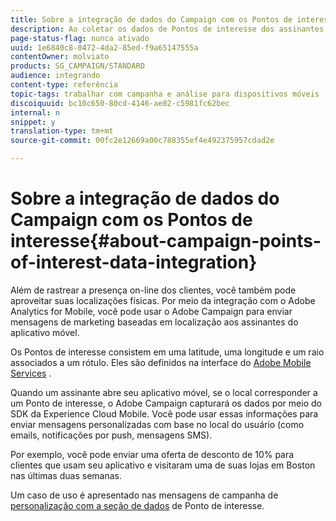 ```yaml
---
title: Sobre a integração de dados do Campaign com os Pontos de interesse
description: Ao coletar os dados de Pontos de interesse dos assinantes de seu aplicativo móvel, envie mensagens de marketing baseadas em localização para seus assinantes por meio da integração no Adobe Campaign.
page-status-flag: nunca ativado
uuid: 1e6840c8-0472-4da2-85ed-f9a65147555a
contentOwner: molviato
products: SG_CAMPAIGN/STANDARD
audience: integrando
content-type: referência
topic-tags: trabalhar com campanha e análise para dispositivos móveis
discoiquuid: bc10c650-80cd-4146-ae82-c5981fc62bec
internal: n
snippet: y
translation-type: tm+mt
source-git-commit: 00fc2e12669a00c788355ef4e492375957cdad2e

---
```



# Sobre a integração de dados do Campaign com os Pontos de interesse{#about-campaign-points-of-interest-data-integration}

Além de rastrear a presença on-line dos clientes, você também pode aproveitar suas localizações físicas. Por meio da integração com o Adobe Analytics for Mobile, você pode usar o Adobe Campaign para enviar mensagens de marketing baseadas em localização aos assinantes do aplicativo móvel.

Os Pontos de interesse consistem em uma latitude, uma longitude e um raio associados a um rótulo. Eles são definidos na interface do [Adobe Mobile Services](https://marketing.adobe.com/resources/help/en_US/mobile/home.html) .

Quando um assinante abre seu aplicativo móvel, se o local corresponder a um Ponto de interesse, o Adobe Campaign capturará os dados por meio do SDK da Experience Cloud Mobile. Você pode usar essas informações para enviar mensagens personalizadas com base no local do usuário (como emails, notificações por push, mensagens SMS).

Por exemplo, você pode enviar uma oferta de desconto de 10% para clientes que usam seu aplicativo e visitaram uma de suas lojas em Boston nas últimas duas semanas.

Um caso de uso é apresentado nas mensagens de campanha de [personalização com a seção de dados](../../integrating/using/personalizing-campaign-messages-with-point-of-interest-data.md) de Ponto de interesse.
